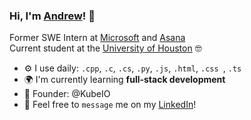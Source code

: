 ### Hi, I'm [Andrew](https://andrewdieu.netlify.app/)! 🤠

Former SWE Intern at [Microsoft](https://microsoft.com/en-us) and [Asana](https://asana.com/) <br>
Current student at the [University of Houston](https://www.uh.edu/) 🤓<br>

- ⚙️ I use daily: `.cpp`, `.c`, `.cs`, `.py`, `.js`, `.html`, `.css `, `.ts`
- 🌍 I'm currently learning **full-stack development**
- 🔨 Founder: @KubeIO
- 💬 Feel free to `message` me on my [LinkedIn](https://www.linkedin.com/in/andrewdieu/)!
